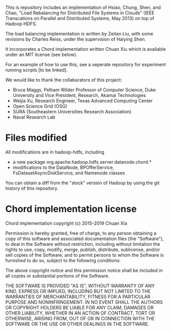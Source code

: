 This is repository includes an implementation of Hsiao, Chung, Shen, and Chao, "Load Rebalancing for Distributed File Systems in Clouds" (IEEE Transcations on Parallel and Distributed Systems, May 2013)
on top of Hadoop HDFS.

The load balancing implementation is written by Zeitan Liu, with some revisions by Charles Reiss, under the supervision of Haiying Shen.

It incorporates a Chord implementation written Chuan Xiu which is available under an MIT license (see below).

For an example of how to use this, see a seperate repository for experiment running scripts [to be linked].

We would like to thank the collabarators of this project:

*  Bruce Maggs, Pelham Wilder Professor of Computer Science, Duke University and Vice President, Research, Akamai Technologies
*  Weijia Xu, Research Engineer, Texas Advanced Computing Center 
*  Open Science Grid (OSG)
*  SURA (Southeastern Universities Research Association) 
*  Naval Research Lab

# Files modified

All modifications are in hadoop-hdfs, including

*  a new package org.apache.hadoop.hdfs.server.datanode.chord.*
*  modifications to the DataNode, BPOfferService, FsDatasetAsyncDiskService, and Namenode classes

You can obtain a diff from the "stock" version of Hadoop by using the git history of this
repository.

# Chord implementation license

Chord implementation copyright (c) 2015-2019 Chuan Xia

Permission is hereby granted, free of charge, to any person obtaining a copy
of this software and associated documentation files (the "Software"), to deal
in the Software without restriction, including without limitation the rights
to use, copy, modify, merge, publish, distribute, sublicense, and/or sell
copies of the Software, and to permit persons to whom the Software is
furnished to do so, subject to the following conditions:

The above copyright notice and this permission notice shall be included in all
copies or substantial portions of the Software.

THE SOFTWARE IS PROVIDED "AS IS", WITHOUT WARRANTY OF ANY KIND, EXPRESS OR
IMPLIED, INCLUDING BUT NOT LIMITED TO THE WARRANTIES OF MERCHANTABILITY,
FITNESS FOR A PARTICULAR PURPOSE AND NONINFRINGEMENT. IN NO EVENT SHALL THE
AUTHORS OR COPYRIGHT HOLDERS BE LIABLE FOR ANY CLAIM, DAMAGES OR OTHER
LIABILITY, WHETHER IN AN ACTION OF CONTRACT, TORT OR OTHERWISE, ARISING FROM,
OUT OF OR IN CONNECTION WITH THE SOFTWARE OR THE USE OR OTHER DEALINGS IN THE
SOFTWARE.
